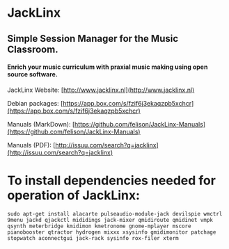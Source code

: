 # JackLinx #

## Simple Session Manager for the Music Classroom.

#### Enrich your music curriculum with praxial music making using open source software.

JackLinx Website: [http://www.jacklinx.nl](http://www.jacklinx.nl)

Debian packages: [https://app.box.com/s/fzif6j3ekaqzpb5xchcr](https://app.box.com/s/fzif6j3ekaqzpb5xchcr)

Manuals (MarkDown): [https://github.com/felison/JackLinx-Manuals](https://github.com/felison/JackLinx-Manuals)

Manuals (PDF): [http://issuu.com/search?q=jacklinx](http://issuu.com/search?q=jacklinx)

# To install dependencies needed for operation of JackLinx:

```
sudo apt-get install alacarte pulseaudio-module-jack devilspie wmctrl 9menu jackd qjackctl mididings jack-mixer qmidiroute qmidinet vmpk qsynth meterbridge kmidimon kmetronome gnome-mplayer mscore pianobooster qtractor hydrogen mixxx xsysinfo gmidimonitor patchage stopwatch aconnectgui jack-rack sysinfo rox-filer xterm

```
